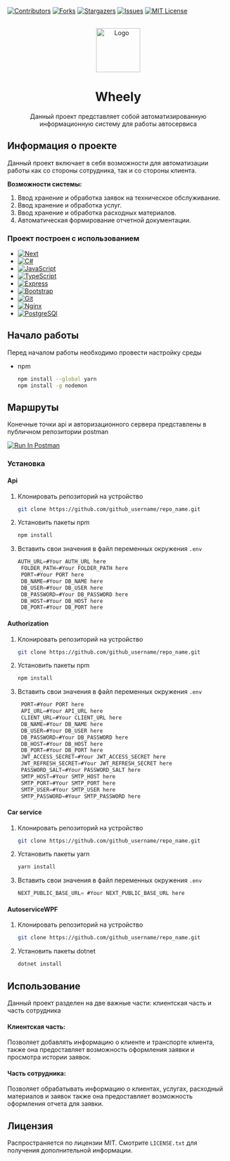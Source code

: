<a name="readme-top"></a>

[![Contributors][contributors-shield]][contributors-url]
[![Forks][forks-shield]][forks-url]
[![Stargazers][stars-shield]][stars-url]
[![Issues][issues-shield]][issues-url]
[![MIT License][license-shield]][license-url]

<br />
<div align="center">
  <a href="https://github.com/Citizen-code/CourseWork">
    <img src="https://logos-download.com/wp-content/uploads/2019/06/Wheely_Logo-700x700.png" alt="Logo" width="100" height="100">
  </a>

  <h1 align="center">Wheely</h1>

  <p align="center">
    Данный проект представляет собой автоматизированную информационную систему для работы автосервиса
</div>

## Информация о проекте

Данный проект включает в себя возможности для автоматизации работы как со стороны сотрудника, так и со стороны клиента.

**Возможности системы:**
 
1. Ввод хранение и обработка заявок на техническое обслуживание.
2. Ввод хранение и обработка услуг.
3. Ввод хранение и обработка расходных материалов.
4. Автоматическая формирование отчетной документации.

### Проект построен с использованием

* [![Next][Next.js]][Next-url]
* [![C#][C#]][C#-url]
* [![JavaScript][JavaScript]][JavaScript-url]
* [![TypeScript][TypeScript]][TypeScript-url]
* [![Express][Express]][Express-url]
* [![Bootstrap][Bootstrap]][Bootstrap-url]
* [![Git][Git]][Git-url]
* [![Nginx][Nginx]][Nginx-url]
* [![PostgreSQl][PostgreSQl]][PostgreSQl-url]

## Начало работы

Перед началом работы необходимо провести настройку среды
* npm
  ``` sh
  npm install --global yarn
  npm install -g nodemon
  ```
## Маршруты
Конечные точки api и авторизационного сервера представлены в публичном репозитории postman 

[<img src="https://run.pstmn.io/button.svg" alt="Run In Postman">](https://www.postman.com/blue-desert-305809/workspace/coursework )
### Установка

#### Api
1. Клонировать репозиторий на устройство
   ```sh
   git clone https://github.com/github_username/repo_name.git
   ```
2. Установить пакеты npm
   ```sh
   npm install
   ```
3. Вставить свои значения в файл переменных окружения `.env`
   ```js
   AUTH_URL=#Your AUTH_URL here
    FOLDER_PATH=#Your FOLDER_PATH here
    PORT=#Your PORT here
    DB_NAME=#Your DB_NAME here
    DB_USER=#Your DB_USER here
    DB_PASSWORD=#Your DB_PASSWORD here
    DB_HOST=#Your DB_HOST here
    DB_PORT=#Your DB_PORT here
   ```
#### Authorization
1. Клонировать репозиторий на устройство
   ```sh
   git clone https://github.com/github_username/repo_name.git
   ```
2. Установить пакеты npm
   ```sh
   npm install
   ```
3. Вставить свои значения в файл переменных окружения `.env`
   ``` js
    PORT=#Your PORT here  
    API_URL=#Your API_URL here
    CLIENT_URL=#Your CLIENT_URL here
    DB_NAME=#Your DB_NAME here
    DB_USER=#Your DB_USER here
    DB_PASSWORD=#Your DB_PASSWORD here
    DB_HOST=#Your DB_HOST here
    DB_PORT=#Your DB_PORT here
    JWT_ACCESS_SECRET=#Your JWT_ACCESS_SECRET here
    JWT_REFRESH_SECRET=#Your JWT_REFRESH_SECRET here
    PASSWORD_SALT=#Your PASSWORD_SALT here
    SMTP_HOST=#Your SMTP_HOST here
    SMTP_PORT=#Your SMTP_PORT here
    SMTP_USER=#Your SMTP_USER here
    SMTP_PASSWORD=#Your SMTP_PASSWORD here
   ```
#### Car service
1. Клонировать репозиторий на устройство
   ```sh
   git clone https://github.com/github_username/repo_name.git
   ```
2. Установить пакеты yarn
   ```sh
   yarn install
   ```
3. Вставить свои значения в файл переменных окружения `.env`
   ```js
   NEXT_PUBLIC_BASE_URL= #Your NEXT_PUBLIC_BASE_URL here
   ```

#### AutoserviceWPF
1. Клонировать репозиторий на устройство
   ```sh
   git clone https://github.com/github_username/repo_name.git
   ```
2. Установить пакеты dotnet
   ```sh
   dotnet install
   ```
## Использование

Данный проект разделен на две важные части: клиентская часть и часть сотрудника

#### Клиентская часть:
Позволяет добавлять информацию о клиенте и транспорте клиента, также она предоставляет возможность оформления заявки и просмотра истории заявок.
#### Часть сотрудника:
Позволяет обрабатывать информацию о клиентах, услугах, расходный материалов и заявок также она предоставляет возможность оформления отчета для заявки.

## Лицензия

Распространяется по лицензии MIT. Смотрите `LICENSE.txt` для получения дополнительной информации.

[contributors-shield]: https://img.shields.io/github/contributors/Citizen-code/CourseWork.svg?style=for-the-badge
[contributors-url]: https://github.com/Citizen-code/CourseWork/graphs/contributors
[forks-shield]: https://img.shields.io/github/forks/Citizen-code/CourseWork.svg?style=for-the-badge
[forks-url]: https://github.com/Citizen-code/CourseWork/network/members
[stars-shield]: https://img.shields.io/github/stars/Citizen-code/CourseWork.svg?style=for-the-badge
[stars-url]: https://github.com/Citizen-code/CourseWork/stargazers
[issues-shield]: https://img.shields.io/github/issues/Citizen-code/CourseWork.svg?style=for-the-badge
[issues-url]: https://github.com/Citizen-code/CourseWork/issues
[license-shield]: https://img.shields.io/github/license/Citizen-code/CourseWork.svg?style=for-the-badge
[license-url]: https://github.com/othneildrew/Best-README-Template/blob/master/LICENSE.txt
[Next.js]: https://img.shields.io/badge/next.js-000000?style=for-the-badge&logo=nextdotjs&logoColor=white
[Next-url]: https://nextjs.org/
[C#]: https://img.shields.io/badge/c%23%20-%23239120.svg?&style=for-the-badge&logo=c-sharp&logoColor=white
[C#-url]: https://nextjs.org/
[JavaScript]: https://img.shields.io/badge/javascript%20-%23323330.svg?&style=for-the-badge&logo=javascript&logoColor=%23F7DF1E
[JavaScript-url]: https://nextjs.org/
[TypeScript]: https://img.shields.io/badge/typescript%20-%23007ACC.svg?&style=for-the-badge&logo=typescript&logoColor=white
[TypeScript-url]: https://nextjs.org/
[Express]: https://img.shields.io/badge/express.js%20-%23404d59.svg?&style=for-the-badge
[Express-url]: https://nextjs.org/
[Bootstrap]: https://img.shields.io/badge/bootstrap%20-%23563D7C.svg?&style=for-the-badge&logo=bootstrap&logoColor=white
[Bootstrap-url]: https://nextjs.org/
[Git]: https://img.shields.io/badge/git%20-%23F05033.svg?&style=for-the-badge&logo=git&logoColor=white
[Git-url]: https://nextjs.org/
[Nginx]: https://img.shields.io/badge/nginx%20-%23009639.svg?&style=for-the-badge&logo=nginx&logoColor=white
[Nginx-url]: https://nextjs.org/
[PostgreSQl]: https://img.shields.io/badge/postgres-%23316192.svg?&style=for-the-badge&logo=postgresql&logoColor=white
[PostgreSQl-url]: https://nextjs.org/